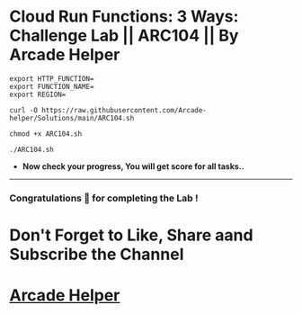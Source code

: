 # Cloud Run Functions: 3 Ways: Challenge Lab || ARC104 || By Arcade Helper
```
export HTTP_FUNCTION=
export FUNCTION_NAME=
export REGION=
```
```
curl -O https://raw.githubusercontent.com/Arcade-helper/Solutions/main/ARC104.sh

chmod +x ARC104.sh

./ARC104.sh
```

* **Now check your progress, You will get score for all tasks..**
---

### Congratulations 🎉 for completing the Lab !

# Don't Forget to Like, Share aand Subscribe the Channel

# [Arcade Helper](https://www.youtube.com/@ArcadeHelper1418)
